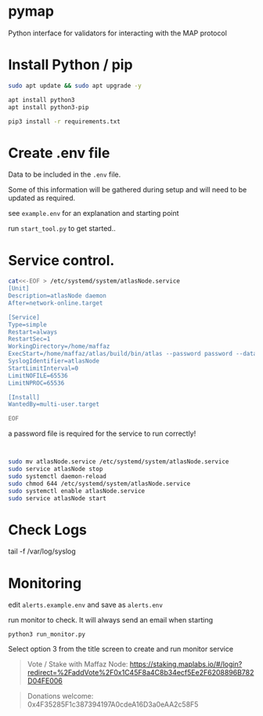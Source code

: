 # pymap

Python interface for validators for interacting with the MAP protocol

# Install Python / pip

```bash
sudo apt update && sudo apt upgrade -y

apt install python3
apt install python3-pip

pip3 install -r requirements.txt
```

# Create .env file

Data to be included in the `.env` file.  

Some of this information will be gathered during setup and will need to be updated as required.

see `example.env` for an explanation and starting point


run `start_tool.py` to get started..


# Service control.

```bash
cat<<-EOF > /etc/systemd/system/atlasNode.service
[Unit]
Description=atlasNode daemon
After=network-online.target

[Service]
Type=simple
Restart=always
RestartSec=1
WorkingDirectory=/home/maffaz
ExecStart=/home/maffaz/atlas/build/bin/atlas --password password --datadir /home/maffaz/node --syncmode full --port 30321 --mine --miner.validator <Signer Address>  --unlock <Signer Address>
SyslogIdentifier=atlasNode
StartLimitInterval=0
LimitNOFILE=65536
LimitNPROC=65536

[Install]
WantedBy=multi-user.target

EOF

```

a password file is required for the service to run correctly!


```bash


sudo mv atlasNode.service /etc/systemd/system/atlasNode.service
sudo service atlasNode stop
sudo systemctl daemon-reload 
sudo chmod 644 /etc/systemd/system/atlasNode.service
sudo systemctl enable atlasNode.service
sudo service atlasNode start

```
  
# Check Logs
tail -f /var/log/syslog

# Monitoring

edit `alerts.example.env` and save as `alerts.env`

run monitor to check.  It will always send an email when starting

`python3 run_monitor.py`

Select option  3 from the title screen to create and run monitor service

> Vote / Stake with Maffaz Node: https://staking.maplabs.io/#/login?redirect=%2FaddVote%2F0x1C45F8a4C8b34ecf5Ee2F6208896B782D04FE006

> Donations welcome: 0x4F35285F1c387394197A0cdeA16D3a0eAA2c58F5